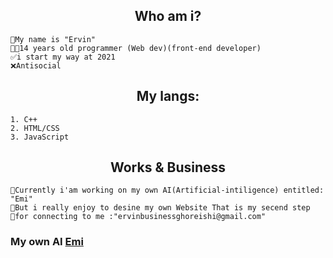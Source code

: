 <h2 align="center">
Who am i?
</h2>

```           
🖖My name is "Ervin" 
👨‍💻14 years old programmer (Web dev)(front-end developer)
✅i start my way at 2021
❌Antisocial
```
<h2 align="center">
My langs: 
</h2>

```
1. C++
2. HTML/CSS
3. JavaScript
```

<h2 align="center">
Works & Business
</h2>

```
🔷Currently i'am working on my own AI(Artificial-intiligence) entitled: "Emi"
👀But i really enjoy to desine my own Website That is my secend step
💬for connecting to me :"ervinbusinessghoreishi@gmail.com"
```
### My own AI [Emi](https://github.com/ErvinGh88/AI-Emi)

